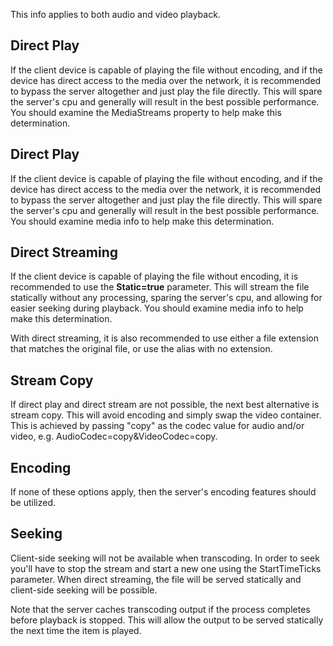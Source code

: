 This info applies to both audio and video playback.

## Direct Play
If the client device is capable of playing the file without encoding, and if the device has direct access to the media over the network, it is recommended to bypass the server altogether and just play the file directly. This will spare the server's cpu and generally will result in the best possible performance. You should examine the MediaStreams property to help make this determination.

## Direct Play
If the client device is capable of playing the file without encoding, and if the device has direct access to the media over the network, it is recommended to bypass the server altogether and just play the file directly. This will spare the server's cpu and generally will result in the best possible performance. You should examine media info to help make this determination.

## Direct Streaming

If the client device is capable of playing the file without encoding, it is recommended to use the **Static=true** parameter. This will stream the file statically without any processing, sparing the server's cpu, and allowing for easier seeking during playback. You should examine media info to help make this determination.

With direct streaming, it is also recommended to use either a file extension that matches the original file, or use the alias with no extension.

## Stream Copy

If direct play and direct stream are not possible, the next best alternative is stream copy. This will avoid encoding and simply swap the video container. This is achieved by passing "copy" as the codec value for audio and/or video, e.g. AudioCodec=copy&VideoCodec=copy.

## Encoding
If none of these options apply, then the server's encoding features should be utilized.

## Seeking
Client-side seeking will not be available when transcoding. In order to seek you'll have to stop the stream and start a new one using the StartTimeTicks parameter. When direct streaming, the file will be served statically and client-side seeking will be possible.

Note that the server caches transcoding output if the process completes before playback is stopped. This will allow the output to be served statically the next time the item is played.